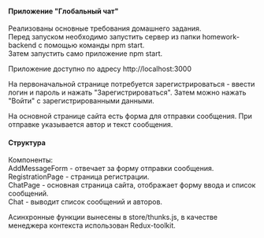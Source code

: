 #### Приложение "Глобальный чат"

Реализованы основные требования домашнего задания.  
Перед запуском необходимо запустить сервер из папки homework-backend с помощью команды npm start.  
Затем запустить само приложение npm start.  

Приложение доступно по адресу http://localhost:3000  

На первоначальной странице потребуется зарегистрироваться - ввести логин и пароль и нажать "Зарегистрироваться". Затем можно нажать "Войти" с зарегистрированными данными.  

На основной странице сайта есть форма для отправки сообщения. При отправке указывается автор и текст сообщения.  

#### Структура

Компоненты:  
AddMessageForm - отвечает за форму отправки сообщения.  
RegistrationPage - страница регистрации.  
ChatPage - основная страница сайта, отображает форму ввода и список сообщений.  
Chat - выводит список сообщений и авторов.  

Асинхронные функции вынесены в store/thunks.js, в качестве менеджера контекста использован Redux-toolkit.